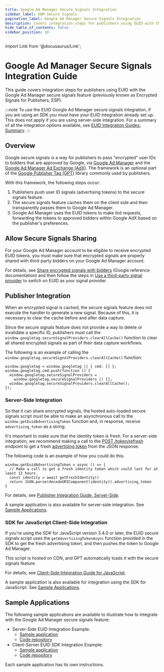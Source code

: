 ```yaml
---
title: Google Ad Manager Secure Signals Integration
sidebar_label: GAM Secure Signals
pagination_label: Google Ad Manager Secure Signals Integration
description: Covers integration steps for publishers using EUID with the Google Ad ManagerSecure Signals feature.
hide_table_of_contents: false
sidebar_position: 10
---
```


import Link from '@docusaurus/Link';

# Google Ad Manager Secure Signals Integration Guide

This guide covers integration steps for publishers using EUID with the Google Ad Manager secure signals feature (previously known as Encrypted Signals for Publishers, ESP).

:::note
To use the EUID Google Ad Manager secure signals integration, if you are using an SDK you must have your EUID integration already set up. This does not apply if you are using server-side integration. For a summary of all the integration options available, see [EUID Integration Guides: Summary](summary-guides.md).
:::

## Overview

Google secure signals is a way for publishers to pass "encrypted" user IDs to bidders that are approved by Google, via [Google Ad Manager](https://admanager.google.com/home/) and the [Google Ad Manager Ad Exchange (AdX)](https://support.google.com/admanager/answer/6321605?hl=en). The framework is an optional part of the <a href="https://developers.google.com/publisher-tag/guides/get-started">Google Publisher Tag (GPT)</a> library commonly used by publishers.

With this framework, the following steps occur:

1. Publishers push user ID signals (advertising tokens) to the secure signals feature.
2. The secure signals feature caches them on the client side and then transparently passes them to Google Ad Manager.
3. Google Ad Manager uses the EUID tokens to make bid requests, forwarding the tokens to approved bidders within Google AdX based on the publisher's preferences.

## Allow Secure Signals Sharing

For your Google Ad Manager account to be eligible to receive encrypted EUID tokens, you must make sure that encrypted signals are properly shared with third-party bidders on your Google Ad Manager account.

For details, see [Share encrypted signals with bidders](https://support.google.com/admanager/answer/10488752) (Google reference documentation) and then follow the steps in [Use a third-party signal provider](https://developers.google.com/interactive-media-ads/docs/sdks/html5/client-side/securesignals) to switch on EUID as your signal provider.

## Publisher Integration

When an encrypted signal is cached, the secure signals feature does not execute the handler to generate a new signal. Because of this, it is necessary to clear the cache before and after data capture.

Since the secure signals feature does not provide a way to delete or invalidate a specific ID, publishers must call the `window.googletag.secureSignalProviders.clearAllCache()` function to clear all shared encrypted signals as part of their data capture workflows.

The following is an example of calling the `window.googletag.secureSignalProviders.clearAllCache()` function:

```
window.googletag = window.googletag || { cmd: [] };
window.googletag.cmd.push(function () {
  window.googletag.secureSignalProviders =
    window.googletag.secureSignalProviders || [];
  window.googletag.secureSignalProviders.clearAllCache();
});
```

### Server-Side Integration

So that it can share encrypted signals, the hosted auto-loaded secure signals script must be able to make an asynchronous call to the `window.getEuidAdvertisingToken` function and, in response, receive `advertising_token` as a string.

It's important to make sure that the identity token is fresh. For a server-side integration, we recommend making a call to the [POST&nbsp;/token/refresh](../endpoints/post-token-refresh.md) endpoint to get a fresh [advertising token](../endpoints/post-token-refresh.md#decrypted-json-response-format) from the JSON response.

The following code is an example of how you could do this.

```
window.getEuidAdvertisingToken = async () => {
  // Make a call to get a fresh identity token which could last for at least 12 hours.
  const identity = await getFreshIdentity()
  return JSON.parse(decodeURIComponent(identity)).advertising_token
}
```

For details, see [Publisher Integration Guide, Server-Side](integration-publisher-server-side.md).

A sample application is also available for server-side integration. See [Sample Applications](#sample-applications).

### SDK for JavaScript Client-Side Integration

If you're using the SDK for JavaScript version 3.4.0 or later, the EUID secure signals script uses the `getAdvertisingTokenAsync` function provided in the SDK to get the fresh advertising token, and then pushes the token to Google Ad Manager.

<!-- (UID2/EUID diff re JS SDK ver at 20240813 UID2 3.0.0 EUID 3.4.0. 170) -->

This script is hosted on CDN, and GPT automatically loads it with the secure signals feature. 

For details, see [Client-Side Integration Guide for JavaScript](integration-javascript-client-side.md).

A sample application is also available for integration using the SDK for JavaScript. See [Sample Applications](#sample-applications).

## Sample Applications

The following sample applications are available to illustrate how to integrate with the Google Ad Manager secure signals feature:

- Server-Side EUID Integration Example:
  - [Sample application](https://secure-signals-srvonly-integ.uidapi.com/)
  - [Code repository](https://github.com/IABTechLab/uid2-web-integrations/tree/main/examples/google-secure-signals-integration/server_only)
- Client-Server EUID SDK Integration Example:
  - [Sample application](https://secure-signals-jssdk-integ.uidapi.com/)
  - [Code repository](https://github.com/IABTechLab/uid2-web-integrations/tree/main/examples/google-secure-signals-integration/with_sdk_v3)

Each sample application has its own instructions.

<!-- (170 I'll make a ticket to consider an EUID version of the sample.) -->

